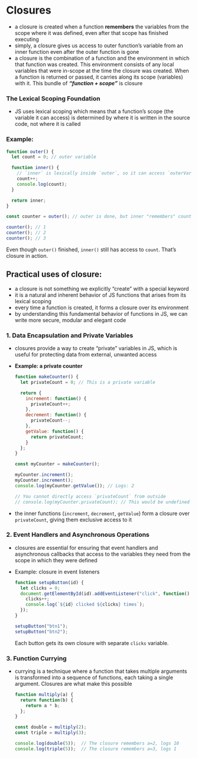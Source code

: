 # Closures

- a closure is created when a function **remembers** the variables from the scope where it was defined, even after that scope has finished executing
- simply, a closure gives us access to outer function’s variable from an inner function even after the outer function is gone
- a closure is the combination of a function and the environment in which that function was created. This environment consists of any local variables that were in-scope at the time the closure was created. When a function is returned or passed, it carries along its scope (variables) with it. This bundle of ***“function + scope”*** is closure

### The Lexical Scoping Foundation

- JS uses lexical scoping which means that a function’s scope (the variable it can access) is determined by where it is written in the source code, not where it is called

### Example:

```jsx
function outer() {
  let count = 0; // outer variable

  function inner() {
    // `inner` is lexically inside `outer`, so it can access `outerVar`
    count++;
    console.log(count);
  }

  return inner;
}

const counter = outer(); // outer is done, but inner "remembers" count

counter(); // 1
counter(); // 2
counter(); // 3
```

Even though `outer()` finished, `inner()` still has access to `count`. That’s closure in action.

## Practical uses of closure:

- a closure is not something we explicitly “create” with a special keyword
- it is a natural and inherent behavior of JS functions that arises from its lexical scoping
- every time a function is created, it forms a closure over its environment
- by understanding this fundamental behavior of functions in JS, we can write more secure, modular and elegant code

### 1. Data Encapsulation and Private Variables

- closures provide a way to create “private” variables in JS, which is useful for protecting data from external, unwanted access
- **Example: a private counter**
    
    ```jsx
    function makeCounter() {
      let privateCount = 0; // This is a private variable
    
      return {
        increment: function() {
          privateCount++;
        },
        decrement: function() {
          privateCount--;
        },
        getValue: function() {
          return privateCount;
        }
      };
    }
    
    const myCounter = makeCounter();
    
    myCounter.increment();
    myCounter.increment();
    console.log(myCounter.getValue()); // Logs: 2
    
    // You cannot directly access `privateCount` from outside
    // console.log(myCounter.privateCount); // This would be undefined
    ```
    
- the inner functions (`increment`, `decrement`, `getValue`) form a closure over `privateCount`, giving them exclusive access to it

### 2. Event Handlers and Asynchronous Operations

- closures are essential for ensuring that event handlers and asynchronous callbacks that access to the variables they need from the scope in which they were defined
- Example: closure in event listeners
    
    ```jsx
    function setupButton(id) {
      let clicks = 0;
      document.getElementById(id).addEventListener("click", function() {
        clicks++;
        console.log(`${id} clicked ${clicks} times`);
      });
    }
    
    setupButton("btn1");
    setupButton("btn2");
    ```
    
    Each button gets its own closure with separate `clicks` variable.
    

### 3. Function Currying

- currying is a technique where a function that takes multiple arguments is transformed into a sequence of functions, each taking a single argument. Closures are what make this possible
    
    ```jsx
    function multiply(a) {
      return function(b) {
        return a * b;
      };
    }
    
    const double = multiply(2);
    const triple = multiply(3);
    
    console.log(double(5));  // The closure remembers a=2, logs 10
    console.log(triple(5));  // The closure remembers a=3, logs 1
    ```
